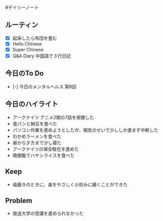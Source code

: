 #デイリーノート
## ルーティン
- [x] 起床したら布団を畳む
- [x] Hello Chinese
- [x] Super Chinese
- [x] Q&A Diary 中国語で３行日記
## 今日のTo Do
- [-] 今日のメンタルヘルス 第8回
## 今日のハイライト
- アークナイツ アニメ2期の7話を視聴した
- 食パンと納豆を食べた
- パソコン作業を進めようとしたが、眠気のせいで少ししか進まず中断した
- わかめラーメンを食べた
- 昼から夕方まで少し寝た
- アークナイツの保全駐在を進めた
- 晩御飯でハヤシライスを食べた
## Keep
- 歯磨きのときに、歯をやさしく小刻みに磨くことができた
## Problem
- 放送大学の受講を進められなかった
